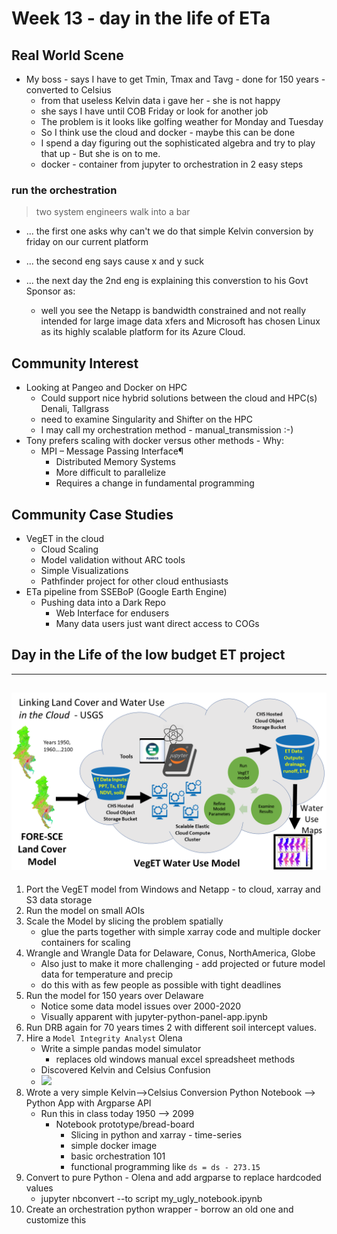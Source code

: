 # Week 13 - day in the life of ETa

## Real World Scene

- My boss - says I have to get Tmin, Tmax and Tavg - done for 150 years - converted to Celsius
    - from that useless Kelvin data i gave her - she is not happy
    - she says I have until COB Friday or look for another job
    - The problem is it looks like golfing weather for Monday and Tuesday
    - So I think use the cloud and docker - maybe this can be done 
    - I spend a day figuring out the sophisticated algebra and try to play that up - But she is on to me.
    - docker - container from jupyter to orchestration in 2 easy steps

### run the orchestration


> two system engineers walk into a bar

- ... the first one asks why can't we do that simple Kelvin conversion by friday on our current platform

- ... the second eng says cause x and y suck

- ... the next day the 2nd eng is explaining this converstion to his Govt Sponsor as:

    - well you see the Netapp is bandwidth constrained and not really intended for large image data xfers and Microsoft has chosen Linux as its highly scalable platform for its Azure Cloud.

## Community Interest
- Looking at Pangeo and Docker on HPC
    - Could support nice hybrid solutions between the cloud and HPC(s) Denali, Tallgrass
    - need to examine Singularity and Shifter on the HPC
    - I may call my orchestration method - manual_transmission :-)
- Tony prefers scaling with docker versus other methods - Why:
    - MPI – Message Passing Interface¶
        - Distributed Memory Systems
        - More difficult to parallelize
        - Requires a change in fundamental programming


## Community Case Studies
- VegET in the cloud
    - Cloud Scaling
    - Model validation without ARC tools
    - Simple Visualizations
    - Pathfinder project for other cloud enthusiasts
- ETa pipeline from SSEBoP (Google Earth Engine)
    - Pushing data into a Dark Repo
        - Web Interface for endusers
        - Many data users just want direct access to COGs


## Day in the Life of the low budget ET project

---
![](./Assets/VegET-DRB-Rouze.PNG)
---

1. Port the VegET model from Windows and Netapp  - to cloud, xarray and S3 data storage
2. Run the model on small AOIs
3. Scale the Model by slicing the problem spatially 
    - glue the parts together with simple xarray code and multiple docker containers for scaling
4. Wrangle and Wrangle Data for Delaware, Conus, NorthAmerica, Globe
    - Also just to make it more challenging - add projected or future model data for temperature and precip
    - do this with as few people as possible with tight deadlines
5. Run the model for 150 years over Delaware
    - Notice some data model issues over 2000-2020
    - Visually apparent with jupyter-python-panel-app.ipynb
5. Run DRB again for 70 years times 2 with different soil intercept values.
6. Hire a `Model Integrity Analyst` Olena 
    - Write a simple pandas model simulator
        - replaces old windows manual excel spreadsheet methods
    - Discovered Kelvin and Celsius Confusion
    - ![](https://www.nasa.gov/sites/default/files/styles/side_image/public/thumbnails/image/1979_hst_primary_mirror.jpg?itok=UJ4wDauY)
7. Wrote a very simple Kelvin-->Celsius Conversion Python Notebook --> Python App with Argparse API
    - Run this in class today 1950 --> 2099
        - Notebook prototype/bread-board    
            - Slicing in python and xarray - time-series
            - simple docker image
            - basic orchestration 101
            - functional programming like `ds = ds - 273.15`
8. Convert to pure Python - Olena and add argparse to replace hardcoded values
    - jupyter nbconvert --to script  my_ugly_notebook.ipynb
9. Create an orchestration python wrapper - borrow an old one and customize this
